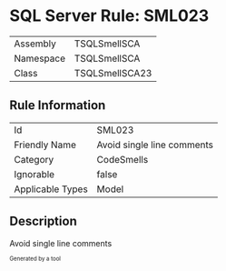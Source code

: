 ﻿# SQL Server Rule: SML023
  
|    |    |
|----|----|
| Assembly | TSQLSmellSCA |
| Namespace | TSQLSmellSCA |
| Class | TSQLSmellSCA23 |
  
## Rule Information
  
|    |    |
|----|----|
| Id | SML023 |
| Friendly Name | Avoid single line comments |
| Category | CodeSmells |
| Ignorable | false |
| Applicable Types | Model  |
  
## Description
  
Avoid single line comments
  
<sub><sup>Generated by a tool</sup></sub>
